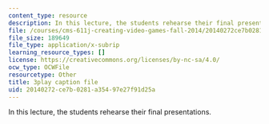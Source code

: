 ```yaml
---
content_type: resource
description: In this lecture, the students rehearse their final presentations.
file: /courses/cms-611j-creating-video-games-fall-2014/20140272ce7b0281a35497e27f91d25a_ok4qM1OzlPA.srt
file_size: 189649
file_type: application/x-subrip
learning_resource_types: []
license: https://creativecommons.org/licenses/by-nc-sa/4.0/
ocw_type: OCWFile
resourcetype: Other
title: 3play caption file
uid: 20140272-ce7b-0281-a354-97e27f91d25a
---
```

In this lecture, the students rehearse their final presentations.